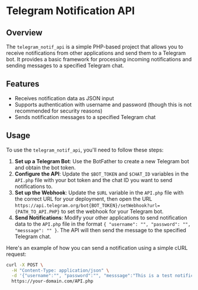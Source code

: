 # Telegram Notification API

## Overview
The `telegram_notif_api` is a simple PHP-based project that allows you to receive notifications from other applications and send them to a Telegram bot. It provides a basic framework for processing incoming notifications and sending messages to a specified Telegram chat.

## Features
- Receives notification data as JSON input
- Supports authentication with username and password (though this is not recommended for security reasons)
- Sends notification messages to a specified Telegram chat

## Usage
To use the `telegram_notif_api`, you'll need to follow these steps:

1. **Set up a Telegram Bot**: Use the BotFather to create a new Telegram bot and obtain the bot token.
2. **Configure the API**: Update the `$BOT_TOKEN` and `$CHAT_ID` variables in the `API.php` file with your bot token and the chat ID you want to send notifications to.
3. **Set up the Webhook**: Update the `$URL` variable in the `API.php` file with the correct URL for your deployment, then open the URL `https://api.telegram.org/bot{BOT_TOKEN}/setWebhook?url={PATH_TO_API.PHP}` to set the webhook for your Telegram bot.
4. **Send Notifications**: Modify your other applications to send notification data to the `API.php` file in the format `{ "username": "", "password": "", "messsage": "" }`. The API will then send the message to the specified Telegram chat.

Here's an example of how you can send a notification using a simple cURL request:

```bash
curl -X POST \
  -H "Content-Type: application/json" \
  -d '{"username":"", "password":"", "messsage":"This is a test notification."}' \
  https://your-domain.com/API.php
